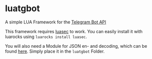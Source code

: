 # luatgbot
A simple LUA Framework for the [Telegram Bot API](https://https://core.telegram.org/bots/api)

This framework requires [luasec](https://github.com/brunoos/luasec) to work.
You can easily install it with luarocks using `luarocks install luasec`.

You will also need a Module for JSON en- and decoding, which can be found [here](http://regex.info/code/JSON.lua).
Simply place it in the `luatgbot` Folder.
